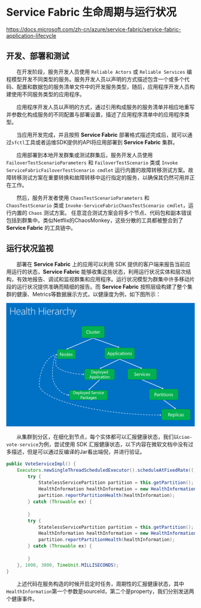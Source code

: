# Service Fabric 生命周期与运行状况
https://docs.microsoft.com/zh-cn/azure/service-fabric/service-fabric-application-lifecycle
&nbsp;&nbsp;&nbsp;&nbsp;&nbsp;&nbsp;&nbsp;

## 开发、部署和测试

&nbsp;&nbsp;&nbsp;&nbsp;&nbsp;&nbsp;&nbsp;在开发阶段，服务开发人员使用 `Reliable Actors` 或 `Reliable Services` 编程模型开发不同类型的服务。服务开发人员以声明的方式描述包含一个或多个代码、配置和数据包的服务清单文件中的开发服务类型，随后，应用程序开发人员构建使用不同服务类型的应用程序。

&nbsp;&nbsp;&nbsp;&nbsp;&nbsp;&nbsp;&nbsp;应用程序开发人员以声明的方式，通过引用构成服务的服务清单并相应地重写并参数化构成服务的不同配置与部署设置，描述了应用程序清单中的应用程序类型。

&nbsp;&nbsp;&nbsp;&nbsp;&nbsp;&nbsp;&nbsp;当应用开发完成，并且按照 **Service Fabric** 部署格式描述完成后，就可以通过`sfctl`工具或者运维SDK提供的API将应用部署到 **Service Fabric** 集群。

&nbsp;&nbsp;&nbsp;&nbsp;&nbsp;&nbsp;&nbsp;应用部署到本地开发群集或测试群集后，服务开发人员使用 `FailoverTestScenarioParameters` 和 `FailoverTestScenario` 类或 `Invoke ServiceFabricFailoverTestScenario cmdlet` 运行内置的故障转移测试方案。故障转移测试方案在重要转换和故障转移中运行指定的服务，以确保其仍然可用并正在工作。

&nbsp;&nbsp;&nbsp;&nbsp;&nbsp;&nbsp;&nbsp;然后，服务开发者使用 `ChaosTestScenarioParameters` 和 `ChaosTestScenario` 类或 `Invoke-ServiceFabricChaosTestScenario cmdlet`，运行内置的 `Chaos` 测试方案。 任意混合测试方案会将多个节点、代码包和副本错误包括到群集中。类似Netflix的ChaosMonkey，这些分散的工具都被整合到了 **Service Fabric** 的工具链中。

## 运行状况监视

&nbsp;&nbsp;&nbsp;&nbsp;&nbsp;&nbsp;&nbsp;部署在 **Service Fabric** 上的应用可以利用 SDK 提供的客户端来报告当前应用运行的状态，**Service Fabric** 能够收集这些状态，利用运行状况实体和层次结构，有效地报告、调试和监视群集和应用程序。运行状况模型为群集中许多移动片段的运行状况提供准确而精细的报告。而 **Service Fabric** 按照层级构建了整个集群的健康、Metrics等数据展示方式，以健康度为例，如下图所示：

<center>
<img src="https://github.com/weipeng2k/service-fabric-guide/raw/master/resource/chapter-6-1.png" />
</center>

&nbsp;&nbsp;&nbsp;&nbsp;&nbsp;&nbsp;&nbsp;从集群到分区，在细化到节点，每个实体都可以汇报健康状态，我们以`ciao-vote-service`为例，尝试使用 SDK 汇报健康状态，以下内容在微软文档中没有过多描述，但是可以通过反编译的Jar看出端倪，并进行验证。

```java
public VoteServiceImpl() {
    Executors.newSingleThreadScheduledExecutor().scheduleAtFixedRate(() -> {
        try {
            StatelessServicePartition partition = this.getPartition();
            HealthInformation healthInformation = new HealthInformation("System.FM", "State", HealthState.Ok);
            partition.reportPartitionHealth(healthInformation);
        } catch (Throwable ex) {

        }
        try {
            StatelessServicePartition partition = this.getPartition();
            HealthInformation healthInformation = new HealthInformation("System.FM", "Test", HealthState.Ok);
            partition.reportPartitionHealth(healthInformation);
        } catch (Throwable ex) {

        }
    }, 1000, 3000, TimeUnit.MILLISECONDS);
}
```

&nbsp;&nbsp;&nbsp;&nbsp;&nbsp;&nbsp;&nbsp;上述代码在服务构造的时候开启定时任务，周期性的汇报健康状态，其中`HealthInformation`第一个参数是sourceId，第二个是property，我们分别发送两个健康事件。
